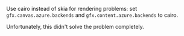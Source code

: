 ---
---

Use cairo instead of skia for rendering problems: set `gfx.canvas.azure.backends` and `gfx.content.azure.backends` to cairo.

Unfortunately, this didn't solve the problem completely.
